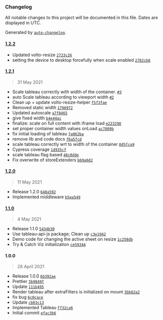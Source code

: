 ### Changelog

All notable changes to this project will be documented in this file. Dates are displayed in UTC.

Generated by [`auto-changelog`](https://github.com/CookPete/auto-changelog).

#### [1.2.2](https://github.com/eea/volto-tableau/compare/1.2.1...1.2.2)

- Updated volto-resize [`2723c26`](https://github.com/eea/volto-tableau/commit/2723c26f811b904197bd25d71e0da64a8fbfc184)
- setting the device to desktop forcefully when scale enabled [`2782cb6`](https://github.com/eea/volto-tableau/commit/2782cb627fcebd36af7b6aa299b6c89943a453ad)

#### [1.2.1](https://github.com/eea/volto-tableau/compare/1.2.0...1.2.1)

> 31 May 2021

- Scale tableau correctly with width of the container. [`#3`](https://github.com/eea/volto-tableau/pull/3)
- auto Scale tableau according to viewport width [`#2`](https://github.com/eea/volto-tableau/pull/2)
- Clean up + update volto-resize-helper [`f5f3fae`](https://github.com/eea/volto-tableau/commit/f5f3fae6d331c71ec03a0eb5398229b9bbb75b3d)
- Removed static width [`1796972`](https://github.com/eea/volto-tableau/commit/17969723531d95dd108936ccdf50a5438922aeff)
- Updated autoscale [`a7f8465`](https://github.com/eea/volto-tableau/commit/a7f8465ed9388f28ea58d097a49dfe73b31d66ad)
- give fixed width [`b4e44ac`](https://github.com/eea/volto-tableau/commit/b4e44ac6a1baa3d24d6ae130f4bf27f97b67120f)
- finalize: scale on full content with iframe load [`e223298`](https://github.com/eea/volto-tableau/commit/e2232988e30b199b0cb12e97ae6161fff3f2a866)
- set proper container width values onLoad [`ac7809b`](https://github.com/eea/volto-tableau/commit/ac7809be99098550e79406a8044d79eb33aed786)
- fix initial loading of tableau [`7a062ba`](https://github.com/eea/volto-tableau/commit/7a062baf2e710e1f045071c1e2b6c2fb849ac80b)
- remove lib and code docs [`f6a5fcd`](https://github.com/eea/volto-tableau/commit/f6a5fcdfda01cf45e0061af78f2a9c3c6d268a32)
- scale tableau correctly wrt to width of the container [`0d5fca9`](https://github.com/eea/volto-tableau/commit/0d5fca91722a49290c065a146c2bf20dda61f0d4)
- Cypress coverage [`1d935cf`](https://github.com/eea/volto-tableau/commit/1d935cfe934a3c7c61c5017d0e6a7a2307da4f8c)
- scale tableau flag based [`48c0dde`](https://github.com/eea/volto-tableau/commit/48c0ddea176a2337fa9353ac136f3f65870d5c50)
- Fix overwrite of storeExtenders [`b69a0d2`](https://github.com/eea/volto-tableau/commit/b69a0d2537310bb3de40c5262eadee64f46f8fea)

#### [1.2.0](https://github.com/eea/volto-tableau/compare/1.1.0...1.2.0)

> 11 May 2021

- Release 1.2.0 [`648a592`](https://github.com/eea/volto-tableau/commit/648a5927f6a02314936bb54a1cd6dfe6320ce62e)
- Implemented middleware [`b5ea549`](https://github.com/eea/volto-tableau/commit/b5ea5490c22d7f982538894803229e3fbadd3f3e)

#### [1.1.0](https://github.com/eea/volto-tableau/compare/1.0.0...1.1.0)

> 4 May 2021

- Release 1.1.0 [`5434b30`](https://github.com/eea/volto-tableau/commit/5434b30c0aadd046eaad27fa9cbcc21a1166cc69)
- Use tableau-api-js package; Clean up [`c3e1942`](https://github.com/eea/volto-tableau/commit/c3e1942963794dfe1373f86a022cc2b6d3855b6b)
- Demo code for changing the active sheet on resize [`1c258db`](https://github.com/eea/volto-tableau/commit/1c258db7be06f9cb6fc3ffc6257674344e22ba30)
- Try & Catch Viz initialization [`ce59344`](https://github.com/eea/volto-tableau/commit/ce59344a153ec49d2e04a3f92c55a6ba0e18fd63)

#### 1.0.0

> 28 April 2021

- Release 1.0.0 [`6b392ae`](https://github.com/eea/volto-tableau/commit/6b392aeec6ef7a12bfed360b3b4838ed5c185933)
- Prettier [`3b9849f`](https://github.com/eea/volto-tableau/commit/3b9849f7a1de7cfda2f8577bb3c1665ada54e29c)
- Update [`111b495`](https://github.com/eea/volto-tableau/commit/111b4959117568b72e1d9ca24fb9e93356a0f954)
- Render tableau after extraFilters is initialized on mount [`3bb82a2`](https://github.com/eea/volto-tableau/commit/3bb82a251a3d161c02982643a93d005e5aeac53c)
- fix  bug [`6c0cace`](https://github.com/eea/volto-tableau/commit/6c0caceb3ce61bf08e2aa64a6bc659867a108e39)
- Update [`cb03c13`](https://github.com/eea/volto-tableau/commit/cb03c134d905596bb120e6a368f46a8b4ec9e5cb)
- Implemented Tableau [`ff32ca6`](https://github.com/eea/volto-tableau/commit/ff32ca6e68a8e18023a92fce386cc79fb2210045)
- Initial commit [`efac3b6`](https://github.com/eea/volto-tableau/commit/efac3b6b184cbffaba9bebe1477ced203f7c1c79)
